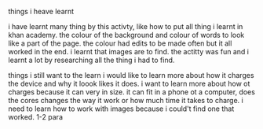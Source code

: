 things i heave learnt
<p>i have learnt many thing by this activty, like how to put all thing i learnt in khan academy.
the colour of the background and colour of words to look like a part of the page. the colour had edits to be made often but it all worked
in the end. i learnt that images are to find. the actitty was fun and i learnt a lot by researching all the thing i had to find.

<p>


things i still want to the learn
i would like to learn more about how it charges the device and why it loook likes it does. 
i want to learn more about how ot charges because it can very in size. it can fit in a phone ot a computer, does the cores changes the way 
it work or how much time it takes to charge.
i need to learn how to work with images because i could't find one that worked.
1-2 para
